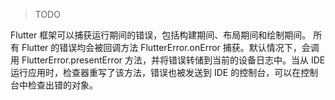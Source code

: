 > TODO

Flutter 框架可以捕获运行期间的错误，包括构建期间、布局期间和绘制期间。
所有 Flutter 的错误均会被回调方法 FlutterError.onError 捕获。默认情况下，会调用 FlutterError.presentError 方法，并将错误转储到当前的设备日志中。当从 IDE 运行应用时，检查器重写了该方法，错误也被发送到 IDE 的控制台，可以在控制台中检查出错的对象。
